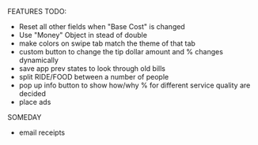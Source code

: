

FEATURES TODO:
- Reset all other fields when "Base Cost" is changed
- Use "Money" Object in stead of double
- make colors on swipe tab match the theme of that tab
- custom button to change the tip dollar amount and % changes dynamically
- save app prev states to look through old bills
- split RIDE/FOOD between a number of people
- pop up info button to show how/why % for different service quality are decided
- place ads

SOMEDAY
- email receipts